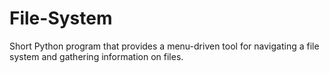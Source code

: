 # File-System
Short Python program that provides a menu-driven tool for navigating a file system and gathering information on files.
